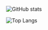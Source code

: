 ![GitHub stats](https://github-readme-stats.vercel.app/api?username=telebash&count_private=true&show_icons=true&theme=dark)

![Top Langs](https://github-readme-stats.vercel.app/api/top-langs/?username=telebash&theme=dark)

